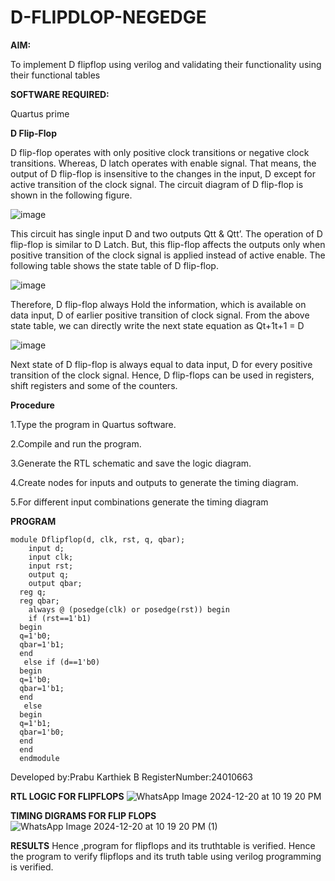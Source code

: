 # D-FLIPDLOP-NEGEDGE

**AIM:**

To implement  D flipflop using verilog and validating their functionality using their functional tables

**SOFTWARE REQUIRED:**

Quartus prime

**D Flip-Flop**

D flip-flop operates with only positive clock transitions or negative clock transitions. Whereas, D latch operates with enable signal. That means, the output of D flip-flop is insensitive to the changes in the input, D except for active transition of the clock signal. The circuit diagram of D flip-flop is shown in the following figure.

![image](https://github.com/naavaneetha/D-FLIPDLOP-NEGEDGE/assets/154305477/48c81fe8-bc3f-40e7-95e2-519fc155ad51)

This circuit has single input D and two outputs Qtt & Qtt’. The operation of D flip-flop is similar to D Latch. But, this flip-flop affects the outputs only when positive transition of the clock signal is applied instead of active enable. The following table shows the state table of D flip-flop.

![image](https://github.com/naavaneetha/D-FLIPDLOP-NEGEDGE/assets/154305477/e5f3fda7-68ec-4a3a-a0a4-cf6f9cc4ab55)

Therefore, D flip-flop always Hold the information, which is available on data input, D of earlier positive transition of clock signal. From the above state table, we can directly write the next state equation as Qt+1t+1 = D

![image](https://github.com/naavaneetha/D-FLIPDLOP-NEGEDGE/assets/154305477/8592c0d8-2917-4142-91b9-d6c30dd891d2)

Next state of D flip-flop is always equal to data input, D for every positive transition of the clock signal. Hence, D flip-flops can be used in registers, shift registers and some of the counters.

**Procedure**

 1.Type the program in Quartus software.
 
 2.Compile and run the program.
 
 3.Generate the RTL schematic and save the logic diagram.
 
 4.Create nodes for inputs and outputs to generate the timing diagram.
 
 5.For different input combinations generate the timing diagram

**PROGRAM**
```
module Dflipflop(d, clk, rst, q, qbar); 
    input d; 
    input clk; 
    input rst; 
    output q; 
    output qbar; 
  reg q; 
  reg qbar; 
    always @ (posedge(clk) or posedge(rst)) begin 
    if (rst==1'b1) 
  begin 
  q=1'b0; 
  qbar=1'b1; 
  end 
   else if (d==1'b0) 
  begin 
  q=1'b0; 
  qbar=1'b1; 
  end 
   else 
  begin 
  q=1'b1; 
  qbar=1'b0; 
  end   
  end    
  endmodule
```
 Developed by:Prabu Karthiek B RegisterNumber:24010663


**RTL LOGIC FOR FLIPFLOPS**
![WhatsApp Image 2024-12-20 at 10 19 20 PM](https://github.com/user-attachments/assets/fe6fc9f8-c7b4-4022-8255-bedeeb907b53)


**TIMING DIGRAMS FOR FLIP FLOPS**
![WhatsApp Image 2024-12-20 at 10 19 20 PM (1)](https://github.com/user-attachments/assets/d987fc58-b15f-4f26-a603-5debe150656d)



**RESULTS**
Hence ,program for flipflops and its truthtable is verified. Hence the program to verify flipflops and its truth table using verilog programming is verified.
